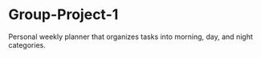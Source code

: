 # Group-Project-1

Personal weekly planner that organizes tasks into morning, day, and night categories.